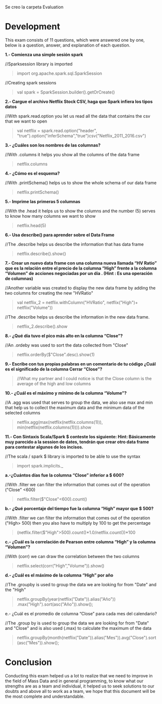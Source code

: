 Se creo la carpeta Evaluation

# Development 

This exam consists of 11 questions, which were answered one by one, below is a question, answer, and explanation of each question.


**1.- Comienza una simple sesión spark**

//Sparksession library is imported
>import org.apache.spark.sql.SparkSession

//Creating spark sessions
>val spark = SparkSession.builder().getOrCreate()

**2.- Cargue el archivo Netflix Stock CSV, haga que Spark infiera los tipos datos** 

//With spark.read.option you let us read all the data that contains the csv that we want to open 

>val netflix = spark.read.option("header", "true").option("inferSchema","true")csv("Netflix_2011_2016.csv")

**3.- ¿Cuáles son los nombres de las columnas?**

//With .columns it helps you show all the columns of the data frame

>netflix.columns

**4.- ¿Cómo es el esquema?**

//With .printSchema() helps us to show the whole schema of our data frame

>netflix.printSchema()

**5.- Imprime las primeras 5 columnas** 

//With the .head it helps us to show the columns and the number (5) serves to know how many columns we want to show

>netflix.head(5)

**6.- Usa describe() para aprender sobre el Data Frame** 

//The .describe helps us describe the information that has data frame

>netflix.describe().show()

**7.- Crear un nuevo data frame con una columna nueva llamada “HV Ratio” que es la relación entre el precio de la columna “High” frente a la columna “Volumen” de acciones negociadas por un día . (Hint : Es una operación de columnas)**

//Another variable was created to display the new data frame by adding the two columns for creating the new "HVRatio"

>val netflix_2 = netflix.withColumn("HVRatio", netflix("High")+ netflix("Volume"))

//The .describe helps us describe the information in the new data frame.

>netflix_2.describe().show

**8.-  ¿Qué día tuvo el pico más alto en la columna “Close”?** 

//An .ordeby was used to sort the data collected from "Close"

>netflix.orderBy($"Close".desc).show(1)

**9.- Escribe con tus propias palabras en un comentario de tu código ¿Cuál es el significado de la columna Cerrar “Close”?**

>//What my partner and I could notice is that the Close column is the average of the high and low columns

**10.- ¿Cuál es el máximo y mínimo de la columna “Volume”?** 

//A .agg was used that serves to group the data, we also use max and min that help us to collect the maximum data and the minimum data of the selected columns


>netflix.agg(max(netflix(netflix.columns(1))), min(netflix(netflix.columns(1)))).show


**11.- Con Sintaxis Scala/Spark $ conteste los siguiente: Hint: Básicamente muy parecido a la session de dates, tendrán que crear otro data frame para contestar algunos de los incisos.** 

//The scala / spark $ library is imported to be able to use the syntax

>import spark.implicits._

**a.-¿Cuántos días fue la columna “Close” inferior a $ 600?**

//With .filter we can filter the information that comes out of the operation ("Close" <600)

>netflix.filter($"Close"<600).count()

**b.- ¿Qué porcentaje del tiempo fue la columna “High” mayor que $ 500?** 

//With .filter we can filter the information that comes out of the operation ("High> 500) then you also have to multiply by 100 to get the percentage

>(netflix.filter($"High">500).count()*1.0/netflix.count())*100

**c.- ¿Cuál es la correlación de Pearson entre columna “High” y la columna “Volumen”?** 

//With (corr) we can draw the correlation between the two columns 

>netflix.select(corr("High","Volume")).show()

**d.- ¿Cuál es el máximo de la columna “High” por año**

//The .groupby is used to group the data we are looking for from "Date" and the "High"

>netflix.groupBy(year(netflix("Date")).alias("Año"))
.max("High").sort(asc("Año")).show();


e.- ¿Cuál es el promedio de columna “Close” para cada mes del calendario? 

//The .group by is used to group the data we are looking for from "Date" and "Close" and is also used (.max) to calculate the maximum of the data

>netflix.groupBy(month(netflix("Date")).alias("Mes")).avg("Close").sort(asc("Mes")).show();



# Conclusion 

Conducting this exam helped us a lot to realize that we need to improve in the field of Mass Data and in general programming, to know what our strengths are as a team and individual, it helped us to seek solutions to our doubts and above all to work as a team, we hope that this document will be the most complete and understandable.
